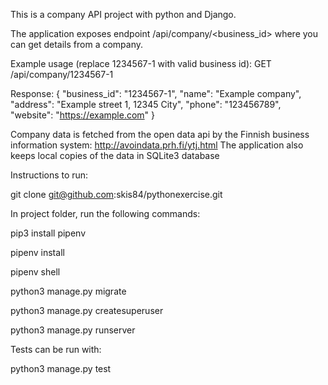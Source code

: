 This is a company API project with python and Django.

The application exposes endpoint /api/company/<business_id> where you can get details from a company.

Example usage (replace 1234567-1 with valid business id):
GET /api/company/1234567-1

Response:
{
"business_id": "1234567-1",
"name": "Example company",
"address": "Example street 1, 12345 City",
"phone": "123456789",
"website": "https://example.com"
}

Company data is fetched from the open data api by the Finnish business information system: http://avoindata.prh.fi/ytj.html
The application also keeps local copies of the data in SQLite3 database

Instructions to run:

git clone git@github.com:skis84/pythonexercise.git

In project folder, run the following commands:

pip3 install pipenv

pipenv install

pipenv shell

python3 manage.py migrate

python3 manage.py createsuperuser

python3 manage.py runserver

Tests can be run with:

python3 manage.py test
